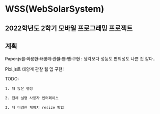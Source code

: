 WSS(WebSolarSystem)
==
2022학년도 2학기 모바일 프로그래밍 프로젝트 
--

## 계획

~~Paper.js를 이용한 태양계 관찰 웹 앱 구현~~
: 생각보다 성능도 편의성도 나쁜 것 같다..

Pixi.js로 태양계 관찰 웹 앱 구현!

TODO:

    1. 더 많은 행성

    2. 천체 설명 사용자 인터페이스

    3. 더 미려한 페이지 resize 방법

    


